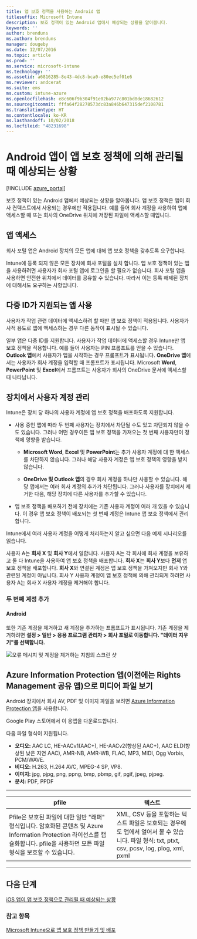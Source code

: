 ```yaml
---
title: 앱 보호 정책을 사용하는 Android 앱
titlesuffix: Microsoft Intune
description: 보호 정책이 있는 Android 앱에서 예상되는 상황을 알아봅니다.
keywords: ''
author: brenduns
ms.author: brenduns
manager: dougeby
ms.date: 12/07/2016
ms.topic: article
ms.prod: ''
ms.service: microsoft-intune
ms.technology: ''
ms.assetid: a6816285-8e43-4dc8-bca0-e80ec5ef01e6
ms.reviewer: andcerat
ms.suite: ems
ms.custom: intune-azure
ms.openlocfilehash: e8c606f9b304f91e02ba977c801bd8de18682612
ms.sourcegitcommit: fffa64f28278573dc83a846b647315def2108781
ms.translationtype: HT
ms.contentlocale: ko-KR
ms.lasthandoff: 10/02/2018
ms.locfileid: "48231698"
---
```

# <a name="what-to-expect-when-your-android-app-is-managed-by-app-protection-policies"></a>Android 앱이 앱 보호 정책에 의해 관리될 때 예상되는 상황 

[!INCLUDE [azure_portal](./includes/azure_portal.md)]

보호 정책이 있는 Android 앱에서 예상되는 상황을 알아봅니다. 앱 보호 정책은 앱이 회사 컨텍스트에서 사용되는 경우에만 적용됩니다. 예를 들어 회사 계정을 사용하여 앱에 액세스할 때 또는 회사의 OneDrive 위치에 저장된 파일에 액세스할 때입니다.
##  <a name="accessing-apps"></a>앱 액세스

회사 포털 앱은 Android 장치의 모든 앱에 대해 앱 보호 정책을 갖추도록 요구합니다.

Intune에 등록 되지 않은 모든 장치에 회사 포털을 설치 합니다. 앱 보호 정책이 있는 앱을 사용하려면 사용자가 회사 포털 앱에 로그인을 할 필요가 없습니다.
회사 포털 앱을 사용하면 안전한 위치에서 데이터를 공유할 수 있습니다. 따라서 이는 등록 해제된 장치에 대해서도 요구하는 사항입니다.


##  <a name="using-apps-with-multi-identity-support"></a>다중 ID가 지원되는 앱 사용

사용자가 작업 관련 데이터에 액세스하려 할 때만 앱 보호 정책이 적용됩니다.  사용자가 사적 용도로 앱에 액세스하는 경우 다른 동작이 표시될 수 있습니다.

일부 앱은 다중 ID를 지원합니다. 사용자가 작업 데이터에 액세스할 경우 Intune만 앱 보호 정책을 적용합니다.  예를 들어 사용자는 PIN 프롬프트를 얻을 수 있습니다.  **Outlook 앱**에서 사용자가 앱을 시작하는 경우 프롬프트가 표시됩니다. **OneDrive 앱**에서는 사용자가 회사 계정을 입력할 때 프롬프트가 표시됩니다.  Microsoft **Word**, **PowerPoint** 및 **Excel**에서 프롬프트는 사용자가 회사의 OneDrive 문서에 액세스할 때 나타납니다.
##  <a name="managing-user-accounts-on-the-device"></a>장치에서 사용자 계정 관리

Intune은 장치 당 하나의 사용자 계정에 앱 보호 정책을 배포하도록 지원합니다.

* 사용 중인 앱에 따라 두 번째 사용자는 장치에서 차단될 수도 있고 차단되지 않을 수도 있습니다. 그러나 어떤 경우이든 앱 보호 정책을 가져오는 첫 번째 사용자만이 정책에 영향을 받습니다.

  * **Microsoft Word**, **Excel** 및 **PowerPoint**는 추가 사용자 계정에 대 한 액세스를 차단하지 않습니다. 그러나 해당 사용자 계정은 앱 보호 정책의 영향을 받지 않습니다.

  * **OneDrive 및 Outlook 앱**의 경우 회사 계정을 하나만 사용할 수 있습니다.  해당 앱에서는 여러 회사 계정의 추가가 차단됩니다.  그러나 사용자를 장치에서 제거한 다음, 해당 장치에 다른 사용자를 추가할 수 있습니다.


* 앱 보호 정책을 배포하기 전에 장치에는 기존 사용자 계정이 여러 개 있을 수 있습니다. 이 경우 앱 보호 정책이 배포되는 첫 번째 계정은 Intune 앱 보호 정책에서 관리합니다.


Intune에서 여러 사용자 계정을 어떻게 처리하는지 알고 싶으면 다음 예제 시나리오를 읽습니다.

사용자 A는 **회사 X** 및 **회사 Y**에서 일합니다. 사용자 A는 각 회사에 회사 계정을 보유하고 둘 다 Intune을 사용하여 앱 보호 정책을 배포합니다. **회사 X**는 **회사 Y**보다 **먼저** 앱 보호 정책을 배포합니다. **회사 X**와 연결된 계정은 앱 보호 정책을 가져오지만 회사 Y와 관련된 계정이 아닙니다. 회사 Y 사용자 계정이 앱 보호 정책에 의해 관리되게 하려면 사용자 A는 회사 X 사용자 계정을 제거해야 합니다.
### <a name="adding-a-second-account"></a>두 번째 계정 추가
####  <a name="android"></a>Android
또한 기존 계정을 제거하고 새 계정을 추가하는 프롬프트가 표시됩니다.  기존 계정을 제거하려면 **설정 &gt; 일반 &gt; 응용 프로그램 관리자 &gt; 회사 포털로 이동합니다. "데이터 지우기"를 선택합니다.**

![오류 메시지 및 계정을 제거하는 지침의 스크린 샷](./media/android-switch-user.png)

##  <a name="viewing-media-files-with-the-azure-information-protection-app-previously-known-as-rights-management-sharing-app"></a>Azure Information Protection 앱(이전에는 Rights Management 공유 앱)으로 미디어 파일 보기
Android 장치에서 회사 AV, PDF 및 이미지 파일을 보려면 [Azure Information Protection 앱](https://play.google.com/store/apps/details?id=com.microsoft.ipviewer)을 사용합니다.

Google Play 스토어에서 이 응앱을 다운로드합니다.  

다음 파일 형식이 지원됩니다.

* **오디오:** AAC LC, HE-AACv1(AAC+), HE-AACv2(향상된 AAC+), AAC ELD(향상된 낮은 지연 AAC), AMR-NB, AMR-WB, FLAC, MP3, MIDI, Ogg Vorbis, PCM/WAVE.
* **비디오:** H.263, H.264 AVC, MPEG-4 SP, VP8.
* **이미지:** jpg, pjpg, png, ppng, bmp, pbmp, gif, pgif, jpeg, pjpeg.
* **문서:** PDF, PPDF

------------

|                                                                                 <strong>pfile</strong>                                                                                 |                                                                      <strong>텍스트</strong>                                                                      |
|----------------------------------------------------------------------------------------------------------------------------------------------------------------------------------------|-----------------------------------------------------------------------------------------------------------------------------------------------------------------|
| Pfile은 보호된 파일에 대한 일반 "래퍼" 형식입니다. 암호화된 콘텐츠 및 Azure Information Protection 라이선스를 캡슐화합니다. pfile을 사용하면 모든 파일 형식을 보호할 수 있습니다. | XML, CSV 등을 포함하는 텍스트 파일은 보호되는 경우에도 앱에서 열어서 볼 수 있습니다. 파일 형식: txt, ptxt, csv, pcsv, log, plog, xml, pxml |

---------------
## <a name="next-steps"></a>다음 단계
[iOS 앱이 앱 보호 정책으로 관리될 때 예상되는 상황](app-protection-enabled-apps-ios.md)

### <a name="see-also"></a>참고 항목
[Microsoft Intune으로 앱 보호 정책 만들기 및 배포](app-protection-policies.md)
